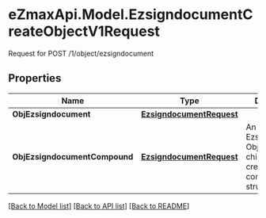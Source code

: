# eZmaxApi.Model.EzsigndocumentCreateObjectV1Request
Request for POST /1/object/ezsigndocument

## Properties

Name | Type | Description | Notes
------------ | ------------- | ------------- | -------------
**ObjEzsigndocument** | [**EzsigndocumentRequest**](EzsigndocumentRequest.md) |  | [optional] 
**ObjEzsigndocumentCompound** | [**EzsigndocumentRequest**](EzsigndocumentRequest.md) | An Ezsigndocument Object and children to create a complete structure | [optional] 

[[Back to Model list]](../README.md#documentation-for-models) [[Back to API list]](../README.md#documentation-for-api-endpoints) [[Back to README]](../README.md)

